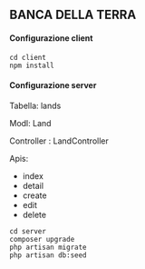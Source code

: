 ## BANCA DELLA TERRA

#### Configurazione client
```
cd client
npm install
```

#### Configurazione server

Tabella: lands

Modl: Land

Controller : LandController

Apis: 
- index
- detail
- create
- edit
- delete

```
cd server
composer upgrade
php artisan migrate
php artisan db:seed
```
